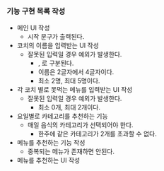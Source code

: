 ### 기능 구현 목록 작성

* 메인 UI 작성
  * 시작 문구가 출력된다.
* 코치의 이름을 입력받는 UI 작성
  * 잘못된 입력일 경우 예외가 발생한다.
    * , 로 구분된다.
    * 이름은 2글자에서 4글자이다.
    * 최소 2명, 최대 5명이다.
* 각 코치 별로 못먹는 메뉴를 입력받는 UI 작성
  * 잘못된 입력일 경우 예외가 발생한다.
    * 최소 0개, 최대 2개이다.
* 요일별로 카테고리를 추천하는 기능
  * 매일 음식의 카테고리가 선택되어야 한다.
    * 한주에 같은 카테고리가 2개를 초과할 수 없다.
* 메뉴를 추천하는 기능 작성
  * 중복되는 메뉴가 존재하면 안된다.
* 메뉴를 추천하는 UI 작성